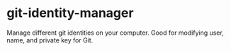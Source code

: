 # git-identity-manager
Manage different git identities on your computer.  Good for modifying user, name, and private key for Git.
